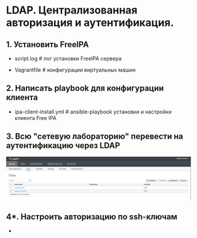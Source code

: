 #   LDAP. Централизованная авторизация и аутентификация.

##  1. Установить FreeIPA

- script.log #	лог установки FreeIPA сервера

- Vagrantfile # конфигурации виртуальных машин

##  2. Написать playbook для конфигурации клиента

- ipa-client-install.yml  # ansible-playbook установки и настройки клиента Free IPA

##  3. Всю "сетевую лабораторию" перевести на аутентификацию через LDAP

![image1](images/image1.png)

##  4*. Настроить авторизацию по ssh-ключам

- 